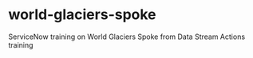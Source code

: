 # world-glaciers-spoke
ServiceNow training on World Glaciers Spoke from Data Stream Actions training
